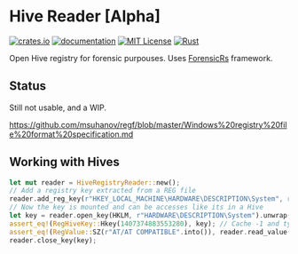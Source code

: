# Hive Reader [Alpha]

[![crates.io](https://img.shields.io/crates/v/frnsc-hive.svg?style=for-the-badge&logo=rust)](https://crates.io/crates/frnsc-hive) [![documentation](https://img.shields.io/badge/read%20the-docs-9cf.svg?style=for-the-badge&logo=docs.rs)](https://docs.rs/frnsc-hive) [![MIT License](https://img.shields.io/crates/l/frnsc-hive?style=for-the-badge)](https://github.com/ForensicRS/frnsc-hive/blob/main/LICENSE) [![Rust](https://img.shields.io/github/actions/workflow/status/ForensicRS/frnsc-hive/rust.yml?style=for-the-badge)](https://github.com/ForensicRS/frnsc-hive/workflows/Rust/badge.svg?branch=main)


Open Hive registry for forensic purpouses. Uses [ForensicRs](https://github.com/ForensicRS/frnsc-hive) framework.

## Status
Still not usable, and a WIP.

https://github.com/msuhanov/regf/blob/master/Windows%20registry%20file%20format%20specification.md

## Working with Hives

```rust
let mut reader = HiveRegistryReader::new();
// Add a registry key extracted from a REG file
reader.add_reg_key(r"HKEY_LOCAL_MACHINE\HARDWARE\DESCRIPTION\System", r"Identifier", RegValue::SZ(r"AT/AT COMPATIBLE".into()));
// Now the key is mounted and can be accesses like its in a Hive
let key = reader.open_key(HKLM, r"HARDWARE\DESCRIPTION\System").unwrap();
assert_eq!(RegHiveKey::Hkey(1407374883553280), key); // Cache -1 and type 5 => Mounted
assert_eq!(RegValue::SZ(r"AT/AT COMPATIBLE".into()), reader.read_value(key, "Identifier").unwrap());
reader.close_key(key);
```